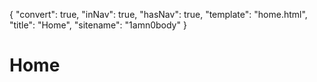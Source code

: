 {
    "convert": true,
    "inNav": true,
    "hasNav": true,
    "template": "home.html",
    "title": "Home",
    "sitename": "1amn0body"
}

# Home

